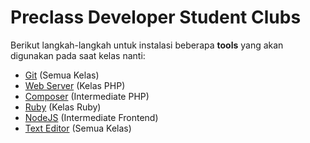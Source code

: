 # Preclass Developer Student Clubs

Berikut langkah-langkah untuk instalasi beberapa **tools** yang akan digunakan pada saat kelas nanti:

- [Git](git.md) (Semua Kelas)
- [Web Server](webServer.md) (Kelas PHP)
- [Composer](composer.md) (Intermediate PHP)
- [Ruby](ruby.md) (Kelas Ruby)
- [NodeJS](node.md) (Intermediate Frontend)
- [Text Editor](editor.md) (Semua Kelas)